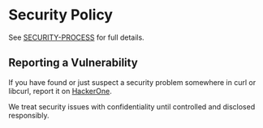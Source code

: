<!--
Copyright (C) 2000 - 2022 Daniel Stenberg, <daniel@haxx.se>, et al.

SPDX-License-Identifier: curl
-->

# Security Policy

See [SECURITY-PROCESS](docs/SECURITY-PROCESS.md) for full details.

## Reporting a Vulnerability

If you have found or just suspect a security problem somewhere in curl or
libcurl, report it on [HackerOne](https://hackerone.com/curl).

We treat security issues with confidentiality until controlled and disclosed responsibly.
